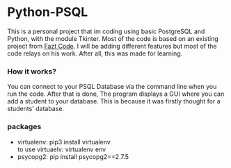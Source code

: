 # Python-PSQL

This is a personal project that im coding using basic PostgreSQL and Python, with the module Tkinter. Most of the code is based on an existing project from [Fazt Code](https://github.com/FaztWeb/python-tkinter-postgres). I will be adding different features but most of the code relays on his work. After all, this was made for learning.

### How it works?

You can connect to your PSQL Database via the command line when you run the code. After that is done, The program displays a GUI where you can add a student to your database. This is because it was firstly thought for a students' database.

### packages

* virtualenv: pip3 install virtualenv <br>
to use virtuaelv: virtualenv env
* psycopg2: pip install psycopg2==2.7.5
